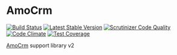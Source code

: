 AmoCrm
======
[![Build Status](https://travis-ci.org/mb24dev/amocrm.svg?branch=master)](https://travis-ci.org/mb24dev/amocrm) [![Latest Stable Version](https://poser.pugx.org/mb24dev/amocrm/v/stable)](https://packagist.org/packages/mb24dev/amocrm) [![Scrutinizer Code Quality](https://scrutinizer-ci.com/g/mb24dev/amocrm/badges/quality-score.png?b=master)](https://scrutinizer-ci.com/g/mb24dev/amocrm/?branch=master) [![Code Climate](https://codeclimate.com/github/mb24dev/amocrm/badges/gpa.svg)](https://codeclimate.com/github/mb24dev/amocrm)  [![Test Coverage](https://codeclimate.com/github/mb24dev/amocrm/badges/coverage.svg)](https://codeclimate.com/github/mb24dev/amocrm/coverage) 

[AmoCrm] support library v2 

[AmoCrm]:https://www.amocrm.ru/

